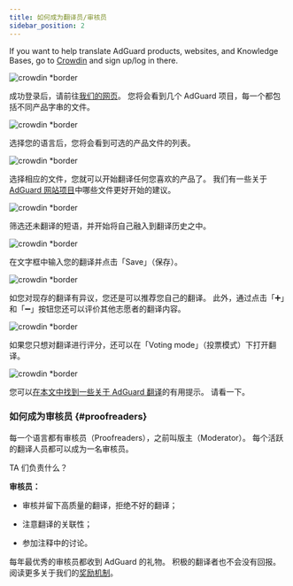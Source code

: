 ```yaml
---
title: 如何成为翻译员/审核员
sidebar_position: 2
---
```


If you want to help translate AdGuard products, websites, and Knowledge Bases, go to [Crowdin](https://crowdin.com/) and sign up/log in there.

![crowdin *border](https://cdn.adtidy.org/public/Adguard/kb/en/ag-translations/main-screen.png)

成功登录后，请前往[我们的网页](https://crowdin.com/profile/adguard/)。 您将会看到几个 AdGuard 项目，每一个都包括不同产品字串的文件。

![crowdin *border](https://cdn.adtidy.org/public/Adguard/kb/en/ag-translations/projects.png)

选择您的语言后，您将会看到可选的产品文件的列表。

![crowdin *border](https://cdn.adtidy.org/public/Adguard/kb/en/ag-translations/languages.png)

选择相应的文件，您就可以开始翻译任何您喜欢的产品了。 我们有一些关于 [AdGuard 网站项目](../translation-priority)中哪些文件更好开始的建议。

![crowdin *border](https://cdn.adtidy.org/public/Adguard/kb/en/ag-translations/folders.png)

筛选还未翻译的短语，并开始将自己融入到翻译历史之中。

![crowdin *border](https://cdn.adtidy.org/public/Adguard/kb/en/ag-translations/filter.png)

在文字框中输入您的翻译并点击「Save」（保存）。

![crowdin *border](https://cdn.adtidy.org/public/Adguard/kb/en/ag-translations/text-box.png)

如您对现存的翻译有异议，您还是可以推荐您自己的翻译。 此外，通过点击「➕」和「➖」按钮您还可以评价其他志愿者的翻译内容。

![crowdin *border](https://cdn.adtidy.org/public/Adguard/kb/en/ag-translations/vote.png)

如果您只想对翻译进行评分，还可以在「Voting mode」（投票模式）下打开翻译。

![crowdin *border](https://cdn.adtidy.org/public/Adguard/kb/en/ag-translations/mode.png)

您可以[在本文中找到一些关于 AdGuard 翻译](../guidelines)的有用提示。 请看一下。

### 如何成为审核员 {#proofreaders}

每一个语言都有审核员（Proofreaders），之前叫版主（Moderator）。 每个活跃的翻译人员都可以成为一名审核员。

TA 们负责什么？

**审核员：**

- 审核并留下高质量的翻译，拒绝不好的翻译；

- 注意翻译的关联性；

- 参加注释中的讨论。

每年最优秀的审核员都收到 AdGuard 的礼物。 积极的翻译者也不会没有回报。 阅读更多关于我们的[奖励机制](../rewards)。
